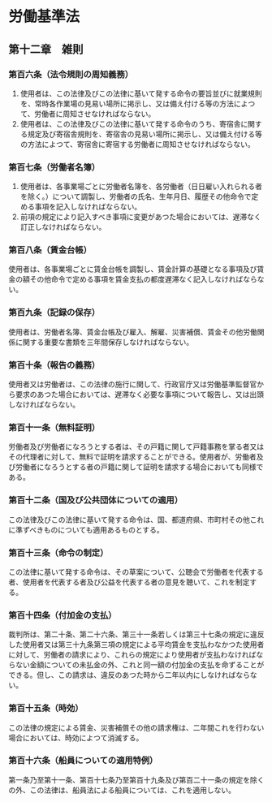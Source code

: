 # 労働基準法

## 第十二章　雑則

### 第百六条（法令規則の周知義務）

1. 使用者は、この法律及びこの法律に基いて発する命令の要旨並びに就業規則を、常時各作業場の見易い場所に掲示し、又は備え付ける等の方法によつて、労働者に周知させなければならない。
2. 使用者は、この法律及びこの法律に基いて発する命令のうち、寄宿舎に関する規定及び寄宿舎規則を、寄宿舎の見易い場所に掲示し、又は備え付ける等の方法によつて、寄宿舎に寄宿する労働者に周知させなければならない。

### 第百七条（労働者名簿）

1. 使用者は、各事業場ごとに労働者名簿を、各労働者（日日雇い入れられる者を除く。）について調製し、労働者の氏名、生年月日、履歴その他命令で定める事項を記入しなければならない。
2. 前項の規定により記入すべき事項に変更があつた場合においては、遅滞なく訂正しなければならない。

### 第百八条（賃金台帳）

使用者は、各事業場ごとに賃金台帳を調製し、賃金計算の基礎となる事項及び賃金の額その他命令で定める事項を賃金支払の都度遅滞なく記入しなければならない。

### 第百九条（記録の保存）

使用者は、労働者名簿、賃金台帳及び雇入、解雇、災害補償、賃金その他労働関係に関する重要な書類を三年間保存しなければならない。

### 第百十条（報告の義務）

使用者又は労働者は、この法律の施行に関して、行政官庁又は労働基準監督官から要求のあつた場合においては、遅滞なく必要な事項について報告し、又は出頭しなければならない。

### 第百十一条（無料証明）

労働者及び労働者になろうとする者は、その戸籍に関して戸籍事務を掌る者又はその代理者に対して、無料で証明を請求することができる。使用者が、労働者及び労働者になろうとする者の戸籍に関して証明を請求する場合においても同様である。

### 第百十二条（国及び公共団体についての適用）

この法律及びこの法律に基いて発する命令は、国、都道府県、市町村その他これに準ずべきものについても適用あるものとする。

### 第百十三条（命令の制定）

この法律に基いて発する命令は、その草案について、公聴会で労働者を代表する者、使用者を代表する者及び公益を代表する者の意見を聴いて、これを制定する。

### 第百十四条（付加金の支払）

裁判所は、第二十条、第二十六条、第三十一条若しくは第三十七条の規定に違反した使用者又は第三十九条第三項の規定による平均賃金を支払わなかつた使用者に対して、労働者の請求により、これらの規定により使用者が支払わなければならない金額についての未払金の外、これと同一額の付加金の支払を命ずることができる。但し、この請求は、違反のあつた時から二年以内にしなければならない。

### 第百十五条（時効）

この法律の規定による賃金、災害補償その他の請求権は、二年間これを行わない場合においては、時効によつて消滅する。

### 第百十六条（船員についての適用特例）

第一条乃至第十一条、第百十七条乃至第百十九条及び第百二十一条の規定を除くの外、この法律は、船員法による船員については、これを適用しない。
